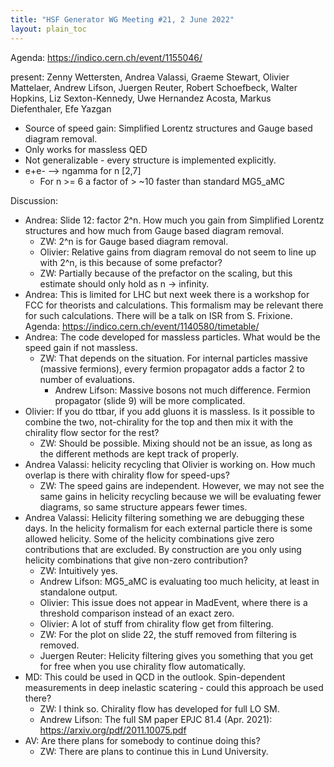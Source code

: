 ```yaml
---
title: "HSF Generator WG Meeting #21, 2 June 2022"
layout: plain_toc
---
```


Agenda: <https://indico.cern.ch/event/1155046/>

present: Zenny Wettersten, Andrea Valassi, Graeme Stewart, Olivier Mattelaer, Andrew Lifson, Juergen Reuter, Robert Schoefbeck, Walter Hopkins, Liz Sexton-Kennedy, Uwe Hernandez Acosta, Markus Diefenthaler, Efe Yazgan


* Source of speed gain: Simplified Lorentz structures and Gauge based diagram removal. 
* Only works for massless QED
* Not generalizable - every structure is implemented explicitly. 
* e+e- --> ngamma for n  [2,7]
    * For n >= 6 a factor of > ~10 faster than standard MG5_aMC

Discussion:
* Andrea: Slide 12: factor 2^n. How much you gain from Simplified Lorentz structures and how much from Gauge based diagram removal. 
    * ZW: 2^n is for Gauge based diagram removal. 
    * Olivier: Relative gains from diagram removal do not seem to line up with 2^n, is this because of some prefactor?
    * ZW: Partially because of the prefactor on the scaling, but this estimate should only hold as n -> infinity.
* Andrea: This is limited for LHC but next week there is a workshop for FCC for theorists and calculations. This formalism may be relevant there for such calculations. There will be a talk on ISR from S. Frixione. Agenda: https://indico.cern.ch/event/1140580/timetable/  
* Andrea: The code developed for massless particles. What would be the speed gain if not massless.
    * ZW: That depends on the situation. For internal particles massive (massive fermions), every fermion propagator adds a factor 2 to number of evaluations.
        * Andrew Lifson: Massive bosons not much difference. Fermion propagator (slide 9) will be more complicated. 
* Olivier: If you do ttbar, if you add gluons it is massless. Is it possible to combine the two, not-chirality for the top and then mix it with the chirality flow sector for the rest? 
    * ZW: Should be possible. Mixing should not be an issue, as long as the different methods are kept track of properly.  
* Andrea Valassi: helicity recycling that Olivier is working on. How much overlap is there with chirality flow for speed-ups?
    * ZW: The speed gains are independent. However, we may not see the same gains in helicity recycling because we will be evaluating fewer diagrams, so same structure appears fewer times. 
* Andrea Valassi: Helicity filtering something we are debugging these days. In the helicity formalism for each external particle there is some allowed helicity. Some of the helicity combinations give zero contributions that are excluded. By construction are you only using helicity combinations that give non-zero contribution?
    * ZW: Intuitively yes. 
    * Andrew Lifson: MG5_aMC is evaluating too much helicity, at least in standalone output. 
    * Olivier: This issue does not appear in MadEvent, where there is a threshold comparison instead of an exact zero.
    * Olivier: A lot of stuff from chirality flow get from filtering. 
    * ZW: For the plot on slide 22, the stuff removed from filtering is removed.  
    * Juergen Reuter: Helicity filtering gives you something that you get for free when you use chirality flow automatically.  
* MD: This could be used in QCD in the outlook. Spin-dependent measurements in deep inelastic scatering - could this approach be used there? 
    * ZW: I think so. Chirality flow has developed for full LO SM.
    * Andrew Lifson: The full SM paper EPJC 81.4 (Apr. 2021): https://arxiv.org/pdf/2011.10075.pdf  
* AV: Are there plans for somebody to continue doing this?
    * ZW: There are plans to continue this in Lund University. 
